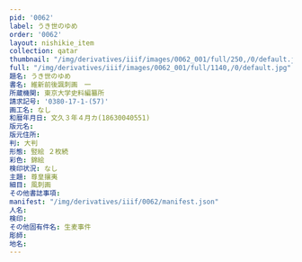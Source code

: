 ```yaml
---
pid: '0062'
label: うき世のゆめ
order: '0062'
layout: nishikie_item
collection: qatar
thumbnail: "/img/derivatives/iiif/images/0062_001/full/250,/0/default.jpg"
full: "/img/derivatives/iiif/images/0062_001/full/1140,/0/default.jpg"
題名: うき世のゆめ
書名: 維新前後諷刺画　一
所蔵機関: 東京大学史料編纂所
請求記号: '0380-17-1-(57)'
画工名: なし
和暦年月日: 文久３年４月カ(18630040551)
版元名: 
版元住所: 
判: 大判
形態: 竪絵 ２枚続
彩色: 錦絵
検印状況: なし
主題: 尊皇攘夷
細目: 風刺画
その他書誌事項: 
manifest: "/img/derivatives/iiif/0062/manifest.json"
人名: 
検印: 
その他固有件名: 生麦事件
彫師: 
地名: 
---
```

